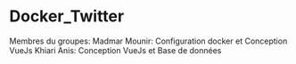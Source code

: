 # Docker_Twitter
Membres du groupes:
Madmar Mounir: Configuration docker et Conception VueJs
Khiari Anis: Conception VueJs et Base de données
